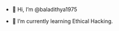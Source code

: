 - 👋 Hi, I’m @baladithya1975

- 🌱 I’m currently learning Ethical Hacking.


<!---
baladithya1975/baladithya1975 is a ✨ special ✨ repository because its `README.md` (this file) appears on your GitHub profile.
0oplpplp--->

